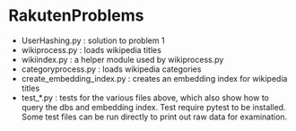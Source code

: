 # RakutenProblems

* UserHashing.py : solution to problem 1
* wikiprocess.py : loads wikipedia titles
* wikiindex.py : a helper module used by wikiprocess.py
* categoryprocess.py : loads wikipedia categories
* create_embedding_index.py : creates an embedding index for wikipedia titles
* test_*.py : tests for the various files above, which also show how to query the dbs and embedding index. Test require pytest to be installed. Some test files can be run directly to print out raw data for examination.